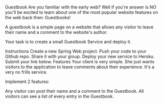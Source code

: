 Guestbook
Are you familiar with the early web? Well if you're answer is NO you'll be excited to learn about one of the most popular website features on the web back then: Guestbooks!

A guestbook is a simple page on a website that allows any visitor to leave their name and a comment to the website's author.

Your task is to create a small Guestbook Service and deploy it.

Instructions
Create a new Spring Web project.
Push your code to your Github repo. Share it with your group.
Deploy your new service to Heroku.
Submit your link below.
Features
Your client is very simple. She just wants visitors to the application to leave comments about their experience. It's a very no frills service.

Implement 2 features:

Any visitor can post their name and a comment to the Guestbook.
All visitors can see a list of every entry in the Guestbook.